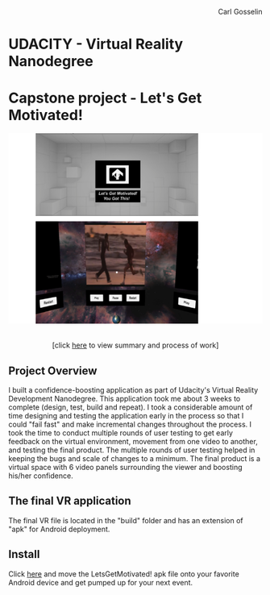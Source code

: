 <p align="right">
Carl Gosselin
</p>

# UDACITY - Virtual Reality Nanodegree

# Capstone project - Let's Get Motivated!

<p align="center">
<img src="pics/000 - Overall.png">
</p>
<p align="center">
<br>
[click <a target="_new" href="LetsGetMotivated! - Summary and Process.md">here</a> to view summary and process of work]
</p>


## Project Overview

I built a confidence-boosting application as part of Udacity's Virtual Reality Development Nanodegree.  This application took me about 3 weeks to complete (design, test, build and repeat).
I took a considerable amount of time designing and testing the application early in the process so that I could "fail fast" and make incremental changes throughout the process.
I took the time to conduct multiple rounds of user testing to get early feedback on the virtual environment, movement from one video to another, and testing the final product.
The multiple rounds of user testing helped in keeping the bugs and scale of changes to a minimum.  The final product is a virtual space with 6 video panels surrounding the viewer and boosting his/her confidence.  

## The final VR application

The final VR file is located in the "build" folder and has an extension of "apk" for Android deployment.

## Install

Click <a href="build/">here</a> and move the LetsGetMotivated! apk file onto your favorite Android device and get pumped up for your next event.


